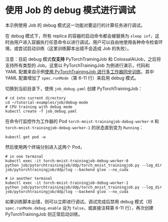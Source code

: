 # 使用 Job 的 debug 模式进行调试

本示例使用 Job 的 debug 模式这一功能对要运行的计算任务进行调试。

在 debug 模式下，所有 replica 的容器的启动命令都会被替换为 `sleep inf`，这时由用户进入容器执行任意命令以进行调试。用户可以自由地使用各种命令检查环境，或尝试启动训练（这里训练脚本出错不会造成 Job 的失败）。

注意：目前 debug 模式**仅支持** PyTorchTrainingJob 和 ColossalAIJob，之后将支持所有类型的 Job。这里以 PyTorchTrainingJob 为例进行演示，代码和 YAML 配置来自示例[使用 PyTorchTrainingJob 进行多工作器同步训练](../pytorchtrainingjob/ddp/)，其中 YAML 配置增加了 `spec.runMode`（第 6-11 行）来启用 debug 模式。

切换到当前目录下，使用 `job_debug.yaml` 创建 PyTorchTrainingJob：

```shell
# cd into current directory
cd ~/tutorial-examples/job/debug-mode
# CPU training with debug mode
kubectl create -f job_debug.yaml
```

在命令行监控作为工作器的 Pod `torch-mnist-trainingjob-debug-worker-0` 和 `torch-mnist-trainingjob-debug-worker-1` 的状态直到变为 `Running`：

```shell
kubectl get pod -w
```

然后使用两个终端分别进入这两个 Pod，

```shell
# in one terminal
kubectl exec -it torch-mnist-trainingjob-debug-worker-0
python job/pytorchtrainingjob/ddp/torch_mnist_trainingjob.py --log_dir job/pytorchtrainingjob/ddp/log --backend gloo --no_cuda
```

```shell
# in another terminal
kubectl exec -it torch-mnist-trainingjob-debug-worker-1
python job/pytorchtrainingjob/ddp/torch_mnist_trainingjob.py --log_dir job/pytorchtrainingjob/ddp/log --backend gloo --no_cuda
```

如果训练脚本出错，则可以立即进行调试。调试完成后禁用 debug 模式（将 `spec.runMode.debug.enable` 设为 `false`，或直接注释第 6-11 行），再次创建 PyTorchTrainingJob 则正常启动训练。
